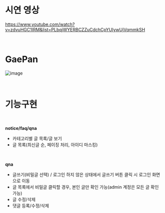 # 시연 영상
https://www.youtube.com/watch?v=zdvuHGC1IRM&list=PLbqjWYERBCZZuCdchCpYUIywUjVqmmkSH

<br/>

# GaePan
![image](https://github.com/saii12/GaePan/assets/136421972/ce231ea0-3661-4401-8ee5-d7bceedfb9c2)

<br/>

# 기능구현

</br>

**notice/faq/qna**
- 카테고리별 글 목록/글 보기
- 글 목록(최신글 순, 페이징 처리, 아이디 마스킹)

<br/>

**qna**
- 글쓰기(비밀글 선택) / 로그인 하지 않은 상태에서 글쓰기 버튼 클릭 시 로그인 화면으로 이동
- 글 목록에서 비밀글 클릭할 경우, 본인 글만 확인 가능(admin 계정은 모든 글 확인 가능)
- 글 수정/삭제
- 댓글 등록/수정/삭제
